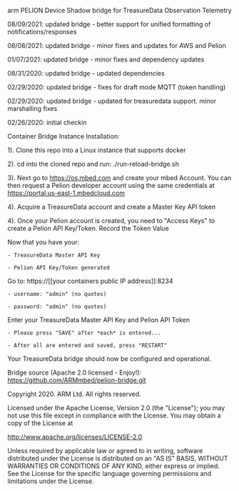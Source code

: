 arm PELION Device Shadow bridge for TreasureData Observation Telemetry
  
08/09/2021: updated bridge - better support for unified formatting of notifications/responses

08/08/2021: updated bridge - minor fixes and updates for AWS and Pelion

01/07/2021: updated bridge - minor fixes and dependency updates

08/31/2020: updated bridge - updated dependencies

02/29/2020: updated bridge - fixes for draft mode MQTT (token handling) 

02/29/2020: updated bridge - updated for treasuredata support. minor marshalling fixes

02/26/2020: initial checkin

Container Bridge Instance Installation:

1). Clone this repo into a Linux instance that supports docker

2). cd into the cloned repo and run: ./run-reload-bridge.sh

3). Next go to https://os.mbed.com and create your mbed Account. You can then request a Pelion developer account using the same credentials at https://portal.us-east-1.mbedcloud.com

4). Acquire a TreasureData account and create a Master Key API token

4). Once your Pelion account is created, you need to "Access Keys" to create a Pelion API Key/Token. Record the Token Value

Now that you have your:

    - TreasureData Master API Key

    - Pelion API Key/Token generated

Go to:  https://[[your containers public IP address]]:8234

    - username: "admin" (no quotes)

    - password: "admin" (no quotes)

Enter your TreasureData Master API Key and Pelion API Token

    - Please press "SAVE" after *each* is entered... 

    - After all are entered and saved, press "RESTART"

Your TreasureData bridge should now be configured and operational. 

Bridge source (Apache 2.0 licensed - Enjoy!): https://github.com/ARMmbed/pelion-bridge.git

Copyright 2020. ARM Ltd. All rights reserved.

Licensed under the Apache License, Version 2.0 (the "License");
you may not use this file except in compliance with the License.
You may obtain a copy of the License at

   http://www.apache.org/licenses/LICENSE-2.0

Unless required by applicable law or agreed to in writing, software
distributed under the License is distributed on an "AS IS" BASIS,
WITHOUT WARRANTIES OR CONDITIONS OF ANY KIND, either express or implied.
See the License for the specific language governing permissions and
limitations under the License. 
